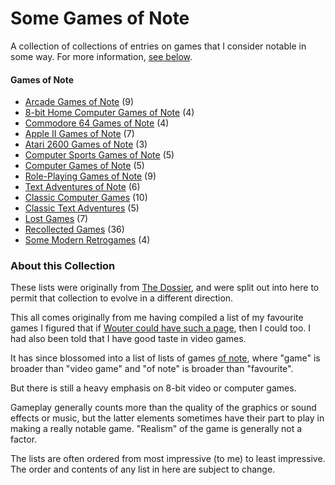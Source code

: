 Some Games of Note
==================

A collection of collections of entries on games that I consider notable in some way.
For more information, [see below](#about-this-collection).

#### Games of Note

*   [Arcade Games of Note](article/Arcade%20Games%20of%20Note.md) (9)
*   [8-bit Home Computer Games of Note](article/8-bit%20Home%20Computer%20Games%20of%20Note.md) (4)
*   [Commodore 64 Games of Note](article/Commodore%2064%20Games%20of%20Note.md) (4)
*   [Apple II Games of Note](article/Apple%20II%20Games%20of%20Note.md) (7)
*   [Atari 2600 Games of Note](article/Atari%202600%20Games%20of%20Note.md) (3)
*   [Computer Sports Games of Note](article/Computer%20Sports%20Games%20of%20Note.md) (5)
*   [Computer Games of Note](article/Computer%20Games%20of%20Note.md) (5)
*   [Role-Playing Games of Note](article/Role-Playing%20Games%20of%20Note.md) (9)
*   [Text Adventures of Note](article/Text%20Adventures%20of%20Note.md) (6)
*   [Classic Computer Games](article/Classic%20Computer%20Games.md) (10)
*   [Classic Text Adventures](article/Classic%20Text%20Adventures.md) (5)
*   [Lost Games](article/Lost%20Games.md) (7)
*   [Recollected Games](article/Recollected%20Games.md) (36)
*   [Some Modern Retrogames](article/Some%20Modern%20Retrogames.md) (4)

### About this Collection

These lists were originally from [The Dossier][], and were split out into here to
permit that collection to evolve in a different direction.

This all comes originally from me having compiled a list of my favourite games
I figured that if [Wouter could have such a page](http://strlen.com/rants/fav_games.html),
then I could too.  I had also been told that I have good taste in video games.

It has since blossomed into a list of lists of games
[of note](A%20Note%20on%20Items%20of%20Note.md), where "game" is broader
than "video game" and "of note" is broader than "favourite".

But there is still a heavy emphasis on 8-bit video or computer games.

Gameplay generally counts more than the quality of the graphics or sound
effects or music, but the latter elements sometimes have their part to play
in making a really notable game.  "Realism" of the game is generally not
a factor.

The lists are often ordered from most impressive (to me) to least impressive.
The order and contents of any list in here are subject to change.

[The Dossier]: https://catseye.tc/node/The_Dossier
